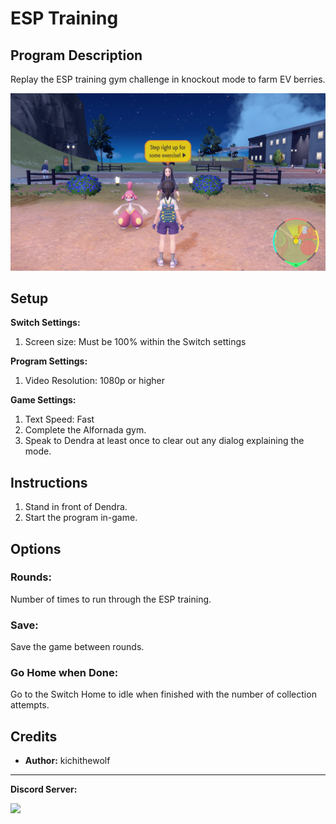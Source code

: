 # ESP Training

## Program Description

Replay the ESP training gym challenge in knockout mode to farm EV berries.

<img src="images/ESPTraining.png">

## Setup

**Switch Settings:**
1. Screen size: Must be 100% within the Switch settings

**Program Settings:**
1. Video Resolution: 1080p or higher

**Game Settings:**
1. Text Speed: Fast
2. Complete the Alfornada gym.
3. Speak to Dendra at least once to clear out any dialog explaining the mode.

## Instructions

1. Stand in front of Dendra.
2. Start the program in-game.

## Options

### Rounds:

Number of times to run through the ESP training.

### Save:

Save the game between rounds.

### Go Home when Done:

Go to the Switch Home to idle when finished with the number of collection attempts.

## Credits

- **Author:** kichithewolf


<hr>

**Discord Server:** 

[<img src="https://canary.discordapp.com/api/guilds/695809740428673034/widget.png?style=banner2">](https://discord.gg/cQ4gWxN)

